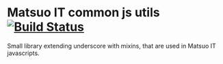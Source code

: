 # Matsuo IT common js utils [![Build Status](https://travis-ci.org/tunguski/matsuo-js-util.svg?branch=master)](https://travis-ci.org/tunguski/matsuo-js-util)

Small library extending underscore with mixins, that are used in Matsuo IT javascripts.